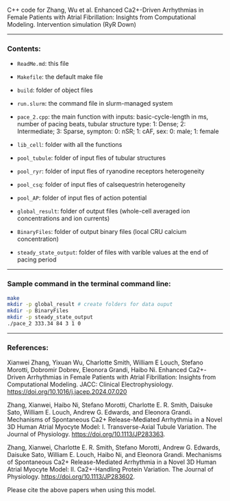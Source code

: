 C++ code for Zhang, Wu et al. Enhanced Ca2+-Driven Arrhythmias in Female Patients with Atrial Fibrillation: Insights from Computational Modeling. Intervention simulation (RyR Down)
_____________________________________________________________________________________________________
### Contents:

* ```ReadMe.md```:					this file  

* ```Makefile```:					the default make file  
* ```build```:						folder of object files  
* ```run.slurm```:					the command file in slurm-managed system   

* ```pace_2.cpp```:					the main function with inputs: basic-cycle-length in ms, number of pacing beats, tubular structure type: 1: Dense; 2: Intermediate; 3: Sparse, sympton: 0: nSR; 1: cAF, sex: 0: male; 1: female 
* ```lib_cell```: 					folder with all the functions  
* ```pool_tubule```: 				folder of input fles of tubular structures  
* ```pool_ryr```: 					folder of input fles of ryanodine receptors heterogeneity  
* ```pool_csq```:	 				folder of input fles of calsequestrin heterogeneity  
* ```pool_AP```:	 				folder of input fles of action potential  

* ```global_result```:				folder of output files (whole-cell averaged ion concentrations and ion currents)  
* ```BinaryFiles```: 				folder of output binary files (local CRU calcium concentration)  

* ```steady_state_output```: 		folder of files with varible values at the end of pacing period   
_____________________________________________________________________________________________________
### Sample command in the terminal command line:
```bash
make
mkdir -p global_result # create folders for data ouput
mkdir -p BinaryFiles
mkdir -p steady_state_output
./pace_2 333.34 84 3 1 0
```   
_____________________________________________________________________________________________________

### References:

Xianwei Zhang, Yixuan Wu, Charlotte Smith, William E Louch, Stefano Morotti, Dobromir Dobrev, Eleonora Grandi, Haibo Ni. Enhanced Ca2+-Driven Arrhythmias in Female Patients with Atrial Fibrillation: Insights from Computational Modeling. JACC: Clinical Electrophysiology. https://doi.org/10.1016/j.jacep.2024.07.020

Zhang, Xianwei, Haibo Ni, Stefano Morotti, Charlotte E. R. Smith, Daisuke Sato, William E. Louch, Andrew G. Edwards, and Eleonora Grandi. Mechanisms of Spontaneous Ca2+ Release-Mediated Arrhythmia in a Novel 3D Human Atrial Myocyte Model: I. Transverse-Axial Tubule Variation. The Journal of Physiology. https://doi.org/10.1113/JP283363.

Zhang, Xianwei, Charlotte E. R. Smith, Stefano Morotti, Andrew G. Edwards, Daisuke Sato, William E. Louch, Haibo Ni, and Eleonora Grandi. Mechanisms of Spontaneous Ca2+ Release-Mediated Arrhythmia in a Novel 3D Human Atrial Myocyte Model: II. Ca2+-Handling Protein Variation. The Journal of Physiology.  https://doi.org/10.1113/JP283602.

Please cite the above papers when using this model.